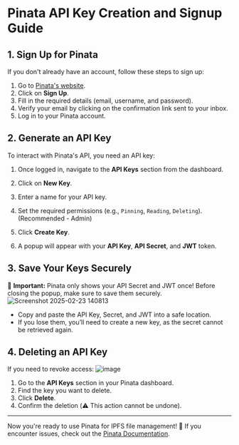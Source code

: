 # Pinata API Key Creation and Signup Guide

## 1. Sign Up for Pinata
If you don't already have an account, follow these steps to sign up:

1. Go to [Pinata's website](https://www.pinata.cloud/).
2. Click on **Sign Up**.
3. Fill in the required details (email, username, and password).
4. Verify your email by clicking on the confirmation link sent to your inbox.
5. Log in to your Pinata account.

## 2. Generate an API Key
To interact with Pinata's API, you need an API key:

1. Once logged in, navigate to the **API Keys** section from the dashboard.
2. Click on **New Key**.
3. Enter a name for your API key.
4. Set the required permissions (e.g., `Pinning`, `Reading`, `Deleting`). (Recommended - Admin)

5. Click **Create Key**.
6. A popup will appear with your **API Key**, **API Secret**, and **JWT** token.

## 3. Save Your Keys Securely
🚨 **Important:** Pinata only shows your API Secret and JWT once! Before closing the popup, make sure to save them securely.
![Screenshot 2025-02-23 140813](https://github.com/user-attachments/assets/ec5c8268-7c66-44c9-afbb-88b850ce2313)


- Copy and paste the API Key, Secret, and JWT into a safe location.
- If you lose them, you’ll need to create a new key, as the secret cannot be retrieved again.

## 4. Deleting an API Key
If you need to revoke access:
![image](https://github.com/user-attachments/assets/03230185-d66a-40cb-b290-662a787ed141)


1. Go to the **API Keys** section in your Pinata dashboard.
2. Find the key you want to delete.
3. Click **Delete**.
4. Confirm the deletion (⚠️ This action cannot be undone).

---

Now you're ready to use Pinata for IPFS file management! 🎉 If you encounter issues, check out the [Pinata Documentation](https://docs.pinata.cloud/).

